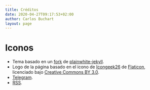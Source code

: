 ```yaml
---
title: Créditos
date: 2020-04-27T09:17:53+02:00
author: Carlos Buchart
layout: page
---
```

# Iconos
- Tema basado en un [fork](https://github.com/BlogHeaderFiles/plainwhite-jekyll) de [plainwhite-jekyll](https://github.com/samarsault/plainwhite-jekyll).
- Logo de la página basado en el icono de [Icongeek26](https://www.flaticon.com/authors/icongeek26) de [Flaticon](https://www.flaticon.com), licenciado bajo [Creative Commons BY 3.0](https://creativecommons.org/licenses/by/3.0/).
- [Telegram](https://icons8.com/icon/63306/telegram-app).
- [RSS](https://icons8.com/icon/13841/rss).

